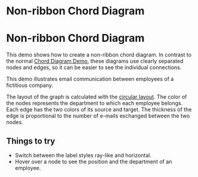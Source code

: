 <!--
 //////////////////////////////////////////////////////////////////////////////
 // @license
 // This file is part of yFiles for HTML 2.6.
 // Use is subject to license terms.
 //
 // Copyright (c) 2000-2023 by yWorks GmbH, Vor dem Kreuzberg 28,
 // 72070 Tuebingen, Germany. All rights reserved.
 //
 //////////////////////////////////////////////////////////////////////////////
-->
# Non-ribbon Chord Diagram

# Non-ribbon Chord Diagram

This demo shows how to create a non-ribbon chord diagram. In contrast to the normal [Chord Diagram Demo](../../showcase/chord-diagram/index.html), these diagrams use clearly separated nodes and edges, so it can be easier to see the individual connections.

This demo illustrates email communication between employees of a fictitious company.

The layout of the graph is calculated with the [circular layout](https://docs.yworks.com/yfileshtml/#/dguide/circular_layout#circular_layout). The color of the nodes represents the department to which each employee belongs. Each edge has the two colors of its source and target. The thickness of the edge is proportional to the number of e-mails exchanged between the two nodes.

## Things to try

- Switch between the label styles ray-like and horizontal.
- Hover over a node to see the position and the department of an employee.
